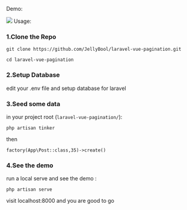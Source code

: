 Demo:

![](https://wt-prj.oss.aliyuncs.com/0d06af79c49d4e08abb1ab3f7ab6e860/ca791fed-8e49-4b7e-93ce-1c8d133dc167.gif)
Usage:

### 1.Clone the Repo

```
git clone https://github.com/JellyBool/laravel-vue-pagination.git

cd laravel-vue-pagination
```

### 2.Setup Database

edit your .env file and setup database for laravel

### 3.Seed some data

in your project root (`laravel-vue-pagination/`):

```
php artisan tinker
```
then 
```
factory(App\Post::class,35)->create()
```

### 4.See the demo
run a local serve and see the demo :
```
php artisan serve
```
visit localhost:8000 and you are good to go 
